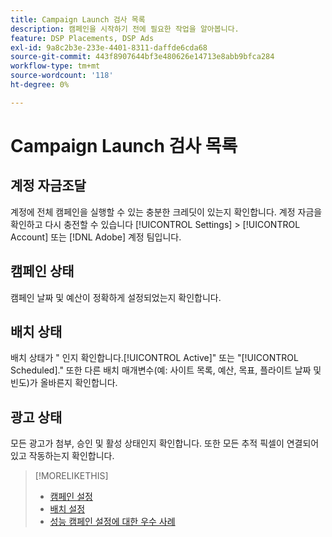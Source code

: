 ```yaml
---
title: Campaign Launch 검사 목록
description: 캠페인을 시작하기 전에 필요한 작업을 알아봅니다.
feature: DSP Placements, DSP Ads
exl-id: 9a8c2b3e-233e-4401-8311-daffde6cda68
source-git-commit: 443f8907644bf3e480626e14713e8abb9bfca284
workflow-type: tm+mt
source-wordcount: '118'
ht-degree: 0%

---
```


# Campaign Launch 검사 목록

## 계정 자금조달

계정에 전체 캠페인을 실행할 수 있는 충분한 크레딧이 있는지 확인합니다. 계정 자금을 확인하고 다시 충전할 수 있습니다 [!UICONTROL Settings] > [!UICONTROL Account] 또는 [!DNL Adobe] 계정 팀입니다.

## 캠페인 상태

캠페인 날짜 및 예산이 정확하게 설정되었는지 확인합니다.

## 배치 상태

배치 상태가 &quot; 인지 확인합니다.[!UICONTROL Active]&quot; 또는 &quot;[!UICONTROL Scheduled].&quot; 또한 다른 배치 매개변수(예: 사이트 목록, 예산, 목표, 플라이트 날짜 및 빈도)가 올바른지 확인합니다.

## 광고 상태

모든 광고가 첨부, 승인 및 활성 상태인지 확인합니다. 또한 모든 추적 픽셀이 연결되어 있고 작동하는지 확인합니다.

>[!MORELIKETHIS]
>
>* [캠페인 설정](/help/dsp/campaign-management/campaigns/campaign-settings.md)
>* [배치 설정](/help/dsp/campaign-management/placements/placement-settings.md)
>* [성능 캠페인 설정에 대한 우수 사례](/help/dsp/optimization/campaign-best-practices-performance.md)

